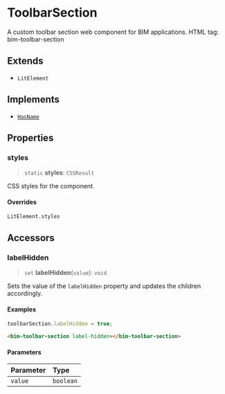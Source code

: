 # ToolbarSection

A custom toolbar section web component for BIM applications. HTML tag: bim-toolbar-section

## Extends

- `LitElement`

## Implements

- [`HasName`](../interfaces/HasName.md)

## Properties

### styles

> `static` **styles**: `CSSResult`

CSS styles for the component.

#### Overrides

`LitElement.styles`

## Accessors

### labelHidden

> `set` **labelHidden**(`value`): `void`

Sets the value of the `labelHidden` property and updates the children accordingly.

#### Examples

```typescript
toolbarSection.labelHidden = true;
```

```html
<bim-toolbar-section label-hidden></bim-toolbar-section>
```

#### Parameters

| Parameter | Type |
| :------ | :------ |
| `value` | `boolean` |
